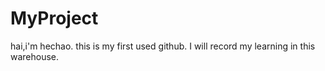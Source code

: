 # MyProject
hai,i'm hechao.
this is my first used github.
I will record my learning in this warehouse.
